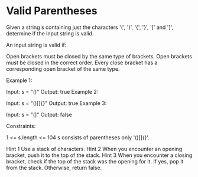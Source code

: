 #  Valid Parentheses

Given a string s containing just the characters '(', ')', '{', '}', '[' and ']', determine if the input string is valid.

An input string is valid if:

Open brackets must be closed by the same type of brackets.
Open brackets must be closed in the correct order.
Every close bracket has a corresponding open bracket of the same type.
 

Example 1:

Input: s = "()"
Output: true
Example 2:

Input: s = "()[]{}"
Output: true
Example 3:

Input: s = "(]"
Output: false
 

Constraints:

1 <= s.length <= 104
s consists of parentheses only '()[]{}'.

Hint 1
Use a stack of characters.
Hint 2
When you encounter an opening bracket, push it to the top of the stack.
Hint 3
When you encounter a closing bracket, check if the top of the stack was the opening for it. If yes, pop it from the stack. Otherwise, return false.


